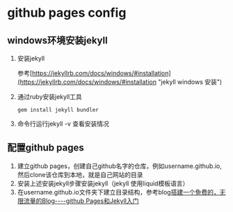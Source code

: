 # github pages config

## windows环境安装jekyll

1. 安装jekyll

	参考[https://jekyllrb.com/docs/windows/#installation](https://jekyllrb.com/docs/windows/#installation "jekyll windows 安装")

2. 通过ruby安装jekyll工具

    ```gem install jekyll bundler```

3. 命令行运行jekyll -v 查看安装情况

## 配置github pages

1. 建立github pages，创建自己github名字的仓库，例如username.github.io,然后clone该仓库到本地，就是自己网站的目录
2. 安装上述安装jekyll步骤安装jekyll（jekyll 使用liquid模板语言）
3. 在username.github.io文件夹下建立目录结构，参考blog[搭建一个免费的，无限流量的Blog----github Pages和Jekyll入门](http://www.ruanyifeng.com/blog/2012/08/blogging_with_jekyll.html)